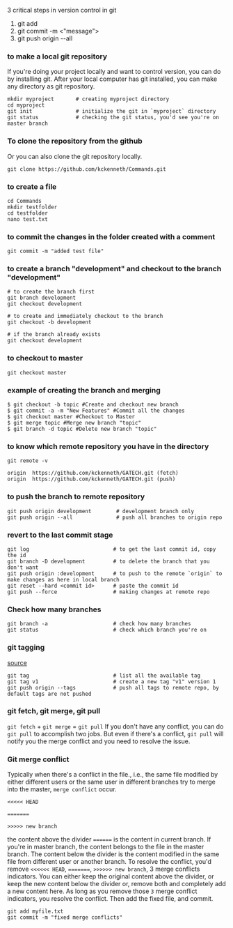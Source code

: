 3 critical steps in version control in git

1. git add <file name>
2. git commit -m <"message">
3. git push origin --all
 
### to make a local git repository
If you're doing your project locally and want to control version, you can do by installing git. After your local computer has git installed, you can make any directory as git repository. 
```
mkdir myproject       # creating myproject directory
cd myproject
git init              # initialize the git in `myproject` directory
git status            # checking the git status, you'd see you're on master branch
```

### To clone the repository from the github 
Or you can also clone the git repository locally. 
```
git clone https://github.com/kckenneth/Commands.git
```

### to create a file 
```
cd Commands
mkdir testfolder
cd testfolder
nano test.txt
```

### to commit the changes in the folder created with a comment
```
git commit -m "added test file"
```

### to create a branch "development" and checkout to the branch "development"
```
# to create the branch first
git branch development 
git checkout development

# to create and immediately checkout to the branch
git checkout -b development

# if the branch already exists
git checkout development  
```

### to checkout to master
```
git checkout master
```

### example of creating the branch and merging
```
$ git checkout -b topic #Create and checkout new branch
$ git commit -a -m "New Features" #Commit all the changes
$ git checkout master #Checkout to Master
$ git merge topic #Merge new branch "topic"
$ git branch -d topic #Delete new branch "topic"
```

### to know which remote repository you have in the directory
```
git remote -v

origin	https://github.com/kckenneth/GATECH.git (fetch)
origin	https://github.com/kckenneth/GATECH.git (push)
```

### to push the branch to remote repository
```
git push origin development        # development branch only
git push origin --all              # push all branches to origin repo
```

### revert to the last commit stage
```
git log                           # to get the last commit id, copy the id
git branch -D development         # to delete the branch that you don't want
git push origin :development      # to push to the remote `origin` to make changes as here in local branch
git reset --hard <commit id>      # paste the commit id 
git push --force                  # making changes at remote repo
```

### Check how many branches
```
git branch -a                     # check how many branches
git status                        # check which branch you're on
```

### git tagging 
<a href=https://git-scm.com/book/en/v2/Git-Basics-Tagging>source</a>
```
git tag                           # list all the available tag
git tag v1                        # create a new tag "v1" version 1
git push origin --tags            # push all tags to remote repo, by default tags are not pushed
```

### git fetch, git merge, git pull
`git fetch` + `git merge` = `git pull` 
If you don't have any conflict, you can do `git pull` to accomplish two jobs. But even if there's a conflict, `git pull` will notify you the merge conflict and you need to resolve the issue. 

### Git merge conflict
Typically when there's a conflict in the file., i.e., the same file modified by either different users or the same user in different branches try to merge into the master, `merge conflict` occur. 
```
<<<<< HEAD

=======

>>>>> new branch 
````
the content above the divider `======` is the content in current branch. If you're in master branch, the content belongs to the file in the master branch. The content below the divider is the content modified in the same file from different user or another branch. To resolve the conflict, you'd remove `<<<<<< HEAD`, `=======`, `>>>>>> new branch`, 3 merge conflicts indicators. You can either keep the original content above the divider, or keep the new content below the divider or, remove both and completely add a new content here. As long as you remove those `3` merge conflict indicators, you resolve the conflict. Then add the fixed file, and commit. 
```
git add myfile.txt
git commit -m "fixed merge conflicts"
```




